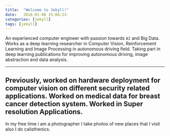 ```yaml
---
title:  "Welcome to Jekyll!"
date:   2016-01-08 15:04:23
categories: [jekyll]
tags: [jekyll]
---
```

An experienced computer engineer with passion towards `AI` and Big Data. Works as a deep learning researcher in Computer Vision, Reinforcement Learning and Image Processing in autonomous driving field. Taking part in deep learning publications for improving autonomous driving, image abstraction and data analysis.
 
---
Previously, worked on hardware deployment for computer vision on different security related applications. Worked on medical data for breast cancer detection system. Worked in Super resolution Applications.
---
In my free time i am a photographer I take photos of new places that I visit also I do calisthenics.



